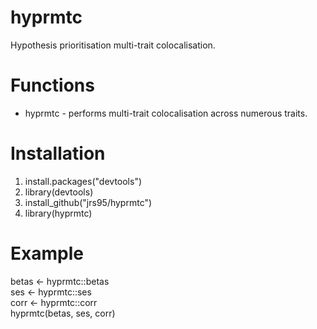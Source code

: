 # hyprmtc
Hypothesis prioritisation multi-trait colocalisation.

# Functions
* hyprmtc - performs multi-trait colocalisation across numerous traits.  

# Installation
1. install.packages("devtools")
2. library(devtools) 
3. install_github("jrs95/hyprmtc")
4. library(hyprmtc)

# Example
betas <- hyprmtc::betas   
ses <- hyprmtc::ses  
corr <- hyprmtc::corr   
hyprmtc(betas, ses, corr)  
